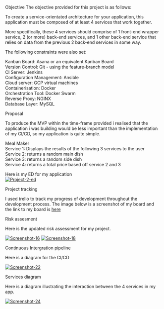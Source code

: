 Objective
The objective provided for this project is as follows:

To create a service-orientated architecture for your application, this application must be composed of at least 4 services that work together.

More specifically, these 4 services should comprise of 1 front-end wrapper service, 2 (or more) back-end services, and 1 other back-end service that relies on data from the previous 2 back-end services in some way.

The following constraints were also set:

Kanban Board: Asana or an equivalent Kanban Board <br>
Version Control: Git - using the feature-branch model <br>
CI Server: Jenkins <br>
Configuration Management: Ansible<br>
Cloud server: GCP virtual machines<br>
Containerisation: Docker<br>
Orchestration Tool: Docker Swarm<br>
Reverse Proxy: NGINX<br>
Database Layer: MySQL<br>

Proposal

To produce the MVP within the time-frame provided i realised that the application i was building would be less important than the implementation of my CI/CD, so my application is quite simple.

Meal Maker
<br>Service 1: Displays the results of the following 3 services to the user
<br>Service 2: returns a random main dish
<br>Service 3: returns a random side dish
<br>Service 4: returns a total price based off service 2 and 3

Here is my ED for my application
<br>
<a href="https://imgbb.com/"><img src="https://i.ibb.co/RHpgkH0/Project-2-ed.jpg" alt="Project-2-ed" border="0"></a>

Project tracking
 
I used trello to track my progress of development throughout the development process. The image below is a screenshot of my board and the link to my board is [here](https://trello.com/b/KcwQIRcu/qa-project-2)

Risk assesment

Here is the updated risk assessment for my project.

<a href="https://ibb.co/Vv0Yzkk"><img src="https://i.ibb.co/gDbZfcc/Screenshot-16.png" alt="Screenshot-16" border="0"></a>
<a href="https://ibb.co/T4hz5fh"><img src="https://i.ibb.co/2vKXB9K/Screenshot-18.png" alt="Screenshot-18" border="0"></a>

Continuous Intergration pipeline

Here is a diagram for the CI/CD

<a href="https://ibb.co/z2Vr5M0"><img src="https://i.ibb.co/hdFyM6t/Screenshot-22.png" alt="Screenshot-22" border="0"></a>

Services diagram

Here is a diagram illustrating the interaction between the 4 services in my app.

<a href="https://ibb.co/MNjK98K"><img src="https://i.ibb.co/LpqBvQB/Screenshot-24.png" alt="Screenshot-24" border="0"></a>
